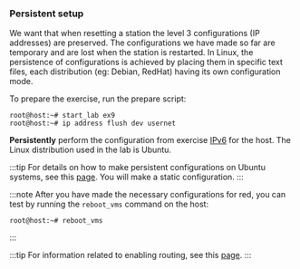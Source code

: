 ### Persistent setup

We want that when resetting a station the level 3 configurations (IP addresses) are preserved. The configurations we have made so far are temporary and are lost when the station is restarted. In Linux, the persistence of configurations is achieved by placing them in specific text files, each distribution (eg: Debian, RedHat) having its own configuration mode.

To prepare the exercise, run the prepare script:
```shell-command
root@host:~# start_lab ex9
root@host:~# ip address flush dev usernet
```

**Persistently** perform the configuration from exercise [IPv6](#IPv6) for the host. The Linux distribution used in the lab is Ubuntu.


:::tip
For details on how to make persistent configurations on Ubuntu systems, see this [page](https://ubuntu.com/server/docs/configuring-networks#static-ip-address-assignment). You will make a static configuration.
:::

:::note
After you have made the necessary configurations for red, you can test by running the `reboot_vms` command on the host:
```shell-command
root@host:~# reboot_vms
```
:::

:::tip
For information related to enabling routing, see this [page](http://linuxpoison.blogspot.ro/2008/01/how-to-enable-ip-forwarding.html).
:::
